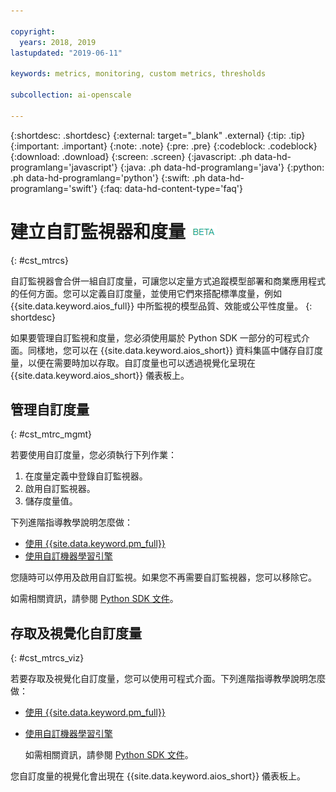 ```yaml
---

copyright:
  years: 2018, 2019
lastupdated: "2019-06-11"

keywords: metrics, monitoring, custom metrics, thresholds

subcollection: ai-openscale

---
```


{:shortdesc: .shortdesc}
{:external: target="_blank" .external}
{:tip: .tip}
{:important: .important}
{:note: .note}
{:pre: .pre}
{:codeblock: .codeblock}
{:download: .download}
{:screen: .screen}
{:javascript: .ph data-hd-programlang='javascript'}
{:java: .ph data-hd-programlang='java'}
{:python: .ph data-hd-programlang='python'}
{:swift: .ph data-hd-programlang='swift'}
{:faq: data-hd-content-type='faq'}

# 建立自訂監視器和度量 ![測試版標記](images/beta.png)
{: #cst_mtrcs}

自訂監視器會合併一組自訂度量，可讓您以定量方式追蹤模型部署和商業應用程式的任何方面。您可以定義自訂度量，並使用它們來搭配標準度量，例如 {{site.data.keyword.aios_full}} 中所監視的模型品質、效能或公平性度量。
{: shortdesc}

如果要管理自訂監視和度量，您必須使用屬於 Python SDK 一部分的可程式介面。同樣地，您可以在 {{site.data.keyword.aios_short}} 資料集區中儲存自訂度量，以便在需要時加以存取。自訂度量也可以透過視覺化呈現在 {{site.data.keyword.aios_short}} 儀表板上。

## 管理自訂度量
{: #cst_mtrc_mgmt}

若要使用自訂度量，您必須執行下列作業：

1. 在度量定義中登錄自訂監視器。
2. 啟用自訂監視器。
3. 儲存度量值。

下列進階指導教學說明怎麼做：

- [使用 {{site.data.keyword.pm_full}}](https://github.com/pmservice/ai-openscale-tutorials/blob/master/notebooks/Watson%20OpenScale%20and%20Watson%20ML%20Engine.ipynb)
- [使用自訂機器學習引擎](https://github.com/pmservice/ai-openscale-tutorials/blob/master/notebooks/AI%20OpenScale%20and%20Custom%20ML%20Engine.ipynb)

您隨時可以停用及啟用自訂監視。如果您不再需要自訂監視器，您可以移除它。

如需相關資訊，請參閱 [Python SDK 文件](http://ai-openscale-python-client.mybluemix.net/)。

## 存取及視覺化自訂度量
{: #cst_mtrcs_viz}

若要存取及視覺化自訂度量，您可以使用可程式介面。下列進階指導教學說明怎麼做：

- [使用 {{site.data.keyword.pm_full}}](https://github.com/pmservice/ai-openscale-tutorials/blob/master/notebooks/Watson%20OpenScale%20and%20Watson%20ML%20Engine.ipynb)
- [使用自訂機器學習引擎](https://github.com/pmservice/ai-openscale-tutorials/blob/master/notebooks/AI%20OpenScale%20and%20Custom%20ML%20Engine.ipynb)

   如需相關資訊，請參閱 [Python SDK 文件](http://ai-openscale-python-client.mybluemix.net/)。

您自訂度量的視覺化會出現在 {{site.data.keyword.aios_short}} 儀表板上。

<!---
![screen shot with metrics from Advanced Tutorial](images/adv_tutorial_metrics.png)
--->
